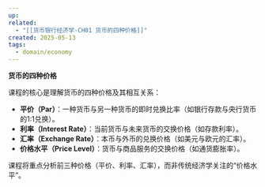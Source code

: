 ```yaml
---
up: 
related:
  - "[[货币银行经济学-CH01 货币的四种价格]]"
created: 2025-05-13
tags:
  - domain/economy
---
```


**货币的四种价格**  

课程的核心是理解货币的四种价格及其相互关系：
    
- **平价（Par）**：一种货币与另一种货币的即时兑换比率（如银行存款与央行货币的1:1兑换）。
- **利率（Interest Rate）**：当前货币与未来货币的交换价格（如存款利率）。
- **汇率（Exchange Rate）**：本币与外币的兑换价格（如美元与欧元的汇率）。
- **价格水平（Price Level）**：货币与商品服务的交换价格（如通货膨胀率）。  

课程将重点分析前三种价格（平价、利率、汇率），而非传统经济学关注的“价格水平”。
